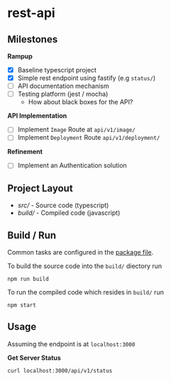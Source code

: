 # rest-api

## Milestones

__Rampup__

- [x] Baseline typescript project
- [x] Simple rest endpoint using fastify (e.g ```status/```)
- [ ] API documentation mechanism
- [ ] Testing platform (jest / mocha)
    - How about black boxes for the API?

__API Implementation__

- [ ] Implement ```Image``` Route at ```api/v1/image/```
- [ ] Implement ```Deployment``` Route ```api/v1/deployment/```

__Refinement__

- [ ] Implement an Authentication solution

## Project Layout

- _src/_ - Source code (typescript)
- _build/_ - Compiled code (javascript)

## Build / Run

Common tasks are configured in the [package file](./package.json).

To build the source code into the ```build/``` diectory run

    npm run build

To run the compiled code which resides in ```build/``` run

    npm start

## Usage 

Assuming the endpoint is at ```localhost:3000```

**Get Server Status**

    curl localhost:3000/api/v1/status